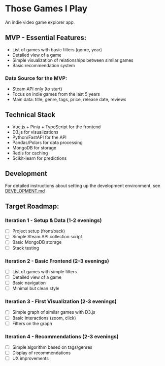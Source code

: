 # Those Games I Play

An indie video game explorer app.

## MVP - Essential Features:

- List of games with basic filters (genre, year)
- Detailed view of a game
- Simple visualization of relationships between similar games
- Basic recommendation system

### Data Source for the MVP:

- Steam API only (to start)
- Focus on indie games from the last 5 years
- Main data: title, genre, tags, price, release date, reviews

## Technical Stack
- Vue.js + Pinia + TypeScript for the frontend
- D3.js for visualizations
- Python/FastAPI for the API
- Pandas/Polars for data processing
- MongoDB for storage
- Redis for caching
- Scikit-learn for predictions

## Development

For detailed instructions about setting up the development environment, see [DEVELOPMENT.md](DEVELOPMENT.md)

## Target Roadmap:

### Iteration 1 - Setup & Data (1-2 evenings)

- [ ] Project setup (front/back)
- [ ] Simple Steam API collection script
- [ ] Basic MongoDB storage
- [ ] Stack testing

### Iteration 2 - Basic Frontend (2-3 evenings)

- [ ] List of games with simple filters
- [ ] Detailed view of a game
- [ ] Basic navigation
- [ ] Minimal but clean style

### Iteration 3 - First Visualization (2-3 evenings)

- [ ] Simple graph of similar games with D3.js
- [ ] Basic interactions (zoom, click)
- [ ] Filters on the graph

### Iteration 4 - Recommendations (2-3 evenings)

- [ ] Simple algorithm based on tags/genres
- [ ] Display of recommendations
- [ ] UX improvements